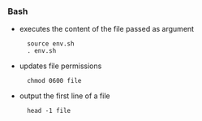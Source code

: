 ### Bash

* executes the content of the file passed as argument

        source env.sh
        . env.sh

* updates file permissions

        chmod 0600 file

* output the first line of a file

        head -1 file
